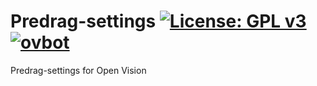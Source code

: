 Predrag-settings [![License: GPL v3](https://img.shields.io/badge/License-GPLv3-blue.svg)](https://www.gnu.org/licenses/gpl-3.0) [![ovbot](https://github.com/OpenVisionE2/Predrag-settings/actions/workflows/ovbot.yml/badge.svg)](https://github.com/OpenVisionE2/Predrag-settings/actions/workflows/ovbot.yml)
================
Predrag-settings for Open Vision
